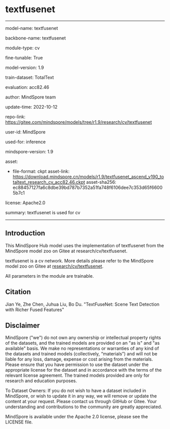 # textfusenet

---

model-name: textfusenet

backbone-name: textfusenet

module-type: cv

fine-tunable: True

model-version: 1.9

train-dataset: TotalText

evaluation: acc82.46

author: MindSpore team

update-time: 2022-10-12

repo-link: <https://gitee.com/mindspore/models/tree/r1.9/research/cv/textfusenet>

user-id: MindSpore

used-for: inference

mindspore-version: 1.9

asset:

-
    file-format: ckpt
    asset-link: <https://download.mindspore.cn/models/r1.9/textfusenet_ascend_v190_totaltext_research_cv_acc82.46.ckpt>
    asset-sha256: ec88457127fa6c8dbe39bd787b7352a51fa748f6106dee7c353d65f66005b7c1

license: Apache2.0

summary: textfusenet is used for cv

---

## Introduction

This MindSpore Hub model uses the implementation of textfusenet from the MindSpore model zoo on Gitee at research/cv/textfusenet.

textfusenet is a cv network. More details please refer to the MindSpore model zoo on Gitee at [research/cv/textfusenet](https://gitee.com/mindspore/models/blob/r1.9/research/cv/textfusenet/README.md).

All parameters in the module are trainable.

## Citation

Jian Ye, Zhe Chen, Juhua Liu, Bo Du. "TextFuseNet: Scene Text Detection with Richer Fused Features"

## Disclaimer

MindSpore ("we") do not own any ownership or intellectual property rights of the datasets, and the trained models are provided on an "as is" and "as available" basis. We make no representations or warranties of any kind of the datasets and trained models (collectively, “materials”) and will not be liable for any loss, damage, expense or cost arising from the materials. Please ensure that you have permission to use the dataset under the appropriate license for the dataset and in accordance with the terms of the relevant license agreement. The trained models provided are only for research and education purposes.

To Dataset Owners: If you do not wish to have a dataset included in MindSpore, or wish to update it in any way, we will remove or update the content at your request. Please contact us through GitHub or Gitee. Your understanding and contributions to the community are greatly appreciated.

MindSpore is available under the Apache 2.0 license, please see the LICENSE file.
